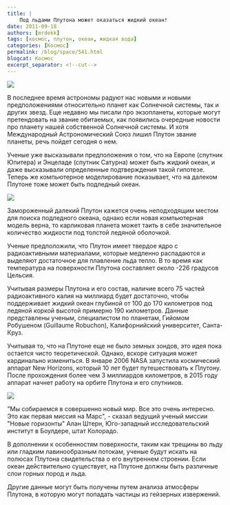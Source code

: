 ```yaml
---
title: |
    Под льдами Плутона может оказаться жидкий океан!
date: 2011-09-18
authors: [mrdekk]
tags: [космос, плутон, океан, жидкая вода]
categories: [Космос]
permalink: /blog/space/541.html
blogcat: Космос
excerpt_separator: <!--cut-->
---
```



![](http://itw66.ru/uploads/images/00/00/01/2011/09/18/1a015d.jpg)


В последнее время астрономы радуют нас новыми и новыми предположениями относительно планет как Солнечной системы, так и других звезд. Еще недавно мы писали про экзопланеты, которые могут претендовать на звание обитаемых, как появились очередные новости про планету нашей собственной Солнечной системы. И хотя Международный Астрономический Союз лишил Плутон звание планеты, речь пойдет сегодня о нем.

Ученые уже высказывали предположения о том, что на Европе (спутник Юпитера) и Энцеладе (спутник Сатурна) может быть жидкий океан, и даже высказывали определенные подтверждения такой гипотезе. Теперь же компьютерное моделирование показывает, что на далеком Плутоне тоже может быть подледный океан.


<!--cut-->



![](http://itw66.ru/uploads/images/00/00/01/2011/09/18/4e29e3.jpg)


Замороженный далекий Плутон кажется очень неподходящим местом для поиска подледного океана, однако если новая компьютерная модель верна, то карликовая планета может таить в себе значительное количество жидкости под толстой ледяной оболочкой.

Ученые предположили, что Плутон имеет твердое ядро с радиоактивными материалами, которые медленно распадаются и выделяют достаточное для плавление льда тепло. В то время как температура на поверхности Плутона составляет около -226 градусов Цельсия.

Учитывая размеры Плутона и его состав, наличие всего 75 частей радиоактивного калия на миллиард будет достаточно, чтобы поддерживает жидкий океан глубиной от 100 до 170 километров   под ледяной коркой высотой примерно 190 километров. Данные представлены ученым, специалистом по планетам, Гийомом Робушеном (Guillaume Robuchon), Калифорнийский университет, Санта-Круз.

Учитывая то, что на Плутоне еще не было земных зондов, это идея пока остается чисто теоретической. Однако, вскоре ситуация может кардинально измениться. В январе 2006 NASA запустила космический аппарат New Horizons, который 10 лет будет путешествовать к Плутону. После прохождения более чем 3 миллиардов километров, в 2015 году аппарат начнет работу на орбите Плутона и его спутников.


![](http://itw66.ru/uploads/images/00/00/01/2011/09/18/90e3d0.jpg)


"Мы собираемся в совершенно новый мир. Все это очень интересно. Это как первая миссия на Марс", - сказал ведущий ученый миссии "Новые горизонты" Алан Штерн, Юго-западный исследовательский институт в Боулдере, штат Колорадо.

В дополнении к особенностям поверхности, таким как трещины во льду или гладким лавинообразным потокам, ученые будут искать на полюсах Плутона свидетельства о его внутреннем строении. Если океан действительно существует, на Плутоне должны быть различные слои горных пород и льда.

Другие данные могут быть получены путем анализа атмосферы Плутона, в которую могут попадать частицы из гейзерных извержений.
